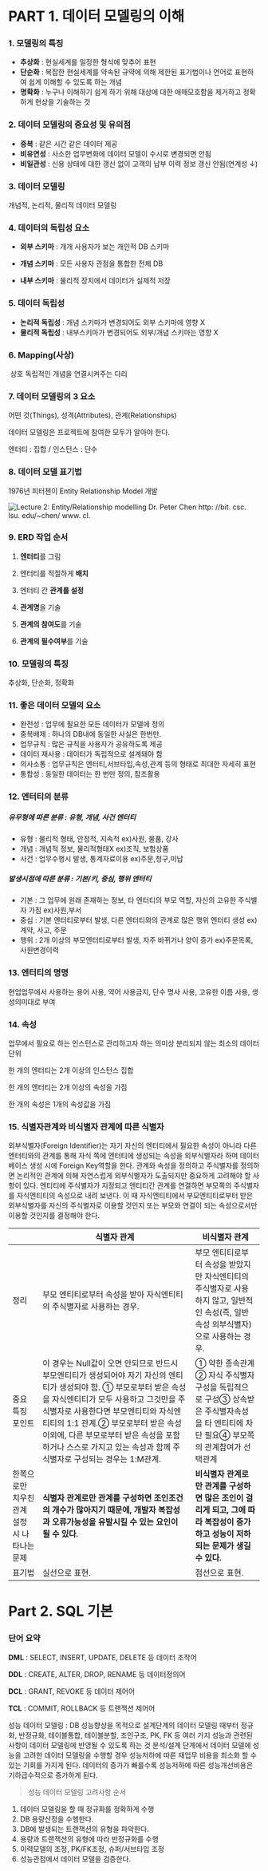 # PART 1. 데이터 모델링의 이해

### 1. 모델링의 특징

- **추상화** : 현실세계를 일정한 형식에 맞추어 표현
- **단순화** : 복잡한 현실세계를 약속된 규약에 의해 제한된 표기법이나 언어로 표현하여 쉽게 이해할 수 있도록 하는 개념
- **명확화** : 누구나 이해하기 쉽게 하기 위해 대상에 대한 애매모호함을 제거하고 정확하게 현상을 기술하는 것



### 2. 데이터 모델링의 중요성 및 유의점

- **중복** : 같은 시간 같은 데이터 제공
- **비유연성** : 사소한 업무변화에 데이터 모델이 수시로 변경되면 안됨
- **비일관성** : 신용 상태에 대한 갱신 없이 고객의 납부 이력 정보 갱신 안됨(연계성 ↓)



### 3. 데이터 모델링 

개념적, 논리적, 물리적 데이터 모델링



### 4. 데이터의 독립성 요소

- **외부 스키마** : 개개 사용자가 보는 개인적 DB 스키마

- **개념 스키마** : 모든 사용자 관점을 통합한 전체 DB
- **내부 스키마** : 물리적 장치에서 데이터가 실제적 저장



### 5. 데이터 독립성

- **논리적 독립성** : 개념 스키마가 변경되어도 외부 스키마에 영향 X
- **물리적 독립성** : 내부스키마가 변경되어도 외부/개념 스키마는 영향 X



### 6. Mapping(사상)

​	상호 독립적인 개념을 연결시켜주는 다리



### 7. 데이터 모델링의 3 요소

어떤 것(Things), 성격(Attributes), 관계(Relationships)

데이터 모델링은 프로젝트에 참여한 모두가 알아야 한다.

엔터티 : 집합 / 인스턴스 : 단수



### 8. 데이터 모델 표기법

1976년 피터첸이 Entity Relationship Model 개발

![Lecture 2: Entity/Relationship modelling Dr. Peter Chen http: //bit. csc. lsu. edu/~chen/ www. cl.](https://slidetodoc.com/presentation_image_h/7d42c89e85838ed7cd9e38166062fa57/image-1.jpg)



### 9. ERD 작업 순서

1) **엔터티**를 그림

2) 엔터티를 적절하게 **배치**

3) 엔터티 간 **관계를 설정**

4) **관계명**을 기술

5) **관계의 참여도**를 기술

6) **관계의 필수여부**를 기술



### 10. 모델링의 특징

추상화, 단순화, 정확화



### 11. 좋은 데이터 모델의 요소

- 완전성 : 업무에 필요한 모든 데이터가 모델에 정의
- 중복배제 : 하나의 DB내에 동일한 사실은 한번만.
- 업무규칙 : 많은 규칙을 사용자가 공유하도록 제공
- 데이터 재사용 : 데이터가 독립적으로 설계돼야 함
- 의사소통 : 업무규칙은 엔터티,서브타입,속성,관계 등의 형태로 최대한 자세히 표현
- 통합성 : 동일한 데이터는 한 번만 정의, 참조활용

### 12. 엔터티의 분류

##### 유무형에 따른 분류 : 유형, 개념, 사건 엔터티

- 유형 : 물리적 형태, 안정적, 지속적 ex)사원, 물품, 강사
- 개념 : 개념적 정보, 물리적형태X ex)조직, 보험상품
- 사건 : 업무수행시 발생, 통계자료이용 ex)주문,청구,미납

##### 발생시점에 따른 분류 : 기본/키, 중심, 행위 엔터티

- 기본 : 그 업무에 원래 존재하는 정보, 타 엔터티의 부모 역할, 자신의 고유한 주식별자 가짐 ex)사원,부서
- 중심 : 기본 엔터티로부터 발생, 다른 엔터티와의 관계로 많은 행위 엔터티 생성 ex)계약, 사고, 주문
- 행위 : 2개 이상의 부모엔터티로부터 발생, 자주 바뀌거나 양이 증가 ex)주문목록, 사원변경이력

### 13. 엔터티의 명명

현업업무에서 사용하는 용어 사용, 약어 사용금지, 단수 명사 사용, 고유한 이름 사용, 생성의미대로 부여

### 14. 속성

업무에서 필요로 하는 인스턴스로 관리하고자 하는 의미상 분리되지 않는 최소의 데이터 단위

한 개의 엔터티는 2개 이상의 인스턴스 집합

한 개의 엔터티는 2개 이상의 속성을 가짐

한 개의 속성은 1개의 속성값을 가짐



### 15. 식별자관계와 비식별자 관계에 따른 식별자

외부식별자(Foreign Identifier)는 자기 자신의 엔터티에서 필요한 속성이 아니라 다른 엔터티와의 관계를 통해 자식 쪽에 엔터티에 생성되는 속성을 외부식별자라 하며 데이터베이스 생성 시에 Foreign Key역할을 한다. 관계와 속성을 정의하고 주식별자를 정의하면 논리적인 관계에 의해 자연스럽게 외부식별자가 도출되지만 중요하게 고려해야 할 사항이 있다. 엔티티에 주식별자가 지정되고 엔티티간 관계를 연결하면 부모쪽의 주식별자를 자식엔티티의 속성으로 내려 보낸다. 이 때 자식엔티티에서 부모엔티티로부터 받은 외부식별자를 자신의 주식별자로 이용할 것인지 또는 부모와 연결이 되는 속성으로서만 이용할 것인지를 결정해야 한다.

|                                              | **식별자 관계**                                              | **비식별자 관계**                                            |
| -------------------------------------------- | ------------------------------------------------------------ | ------------------------------------------------------------ |
| 정리                                         | 부모 엔티티로부터 속성을 받아 자식엔티티의 주식별자로 사용하는 경우. | 부모 엔티티로부터 속성을 받았지만 자식엔티티의 주식별자로 사용하지 않고, 일반적인 속성(즉, 일반 속성 외부식별자)으로 사용하는 경우. |
| 중요 특징 포인트                             | 이 경우는 Null값이 오면 안되므로 반드시 부모엔티티가 생성되어야 자기 자신의 엔티티가 생성되야 함. ① 부모로부터 받은 속성을 자식엔티티가 모두 사용하고 그것만을 주식별자로 사용한다면 부모엔티티와 자식엔티티의 1:1 관계.② 부모로부터 받은 속성 이외에, 다른 부모로부터 받은 속성을 포함하거나 스스로 가지고 있는 속성과 함께 주식별자로 구성되는 경우는 1:M관계. | ① 약한 종속관계② 자식 주식별자 구성을 독립적으로 구성③ 상속받은 주식별자속성을 타 엔티티에 차단 필요④ 부모쪽의 관계참여가 선택관계 |
| 한쪽으로만 치우친 관계 설정 시 나타나는 문제 | **식별자 관계로만 관계를 구성하면 조인조건의 개수가 많아지기 때문에, 개발자 복잡성과 오류가능성을 유발시킬 수 있는 요인이 될 수 있다.** | **비식별자 관계로만 관계를 구성하면 많은 조인이 걸리게 되고, 그에 따라 복잡성이 증가하고 성능이 저하되는 문제가 생길 수 있다.** |
| 표기법                                       | 실선으로 표현.                                               | 점선으로 표현.                                               |






# Part 2. SQL 기본

### 단어 요약

**DML** : SELECT, INSERT, UPDATE, DELETE 등 데이터 조작어

**DDL** : CREATE, ALTER, DROP, RENAME 등 데이터정의어

**DCL** : GRANT, REVOKE 등 데이터 제어어

**TCL** : COMMIT, ROLLBACK 등 트랜잭션 제어어



성능 데이터 모델링 : DB 성능향상을 목적으로 설계단계의 데이터 모델링 때부터 정규화, 반정규화, 테이블통합,
테이블분할, 조인구조, PK, FK 등 여러 가지 성능과 관련된 사항이 데이터 모델링에 반영될 수 있도록 하는 것
분석/설계 단계에서 데이터 모델에 성능을 고려한 데이터 모델링을 수행할 경우 성능저하에 따른 재업무 비용을 최소화 할 수 있는 기회를 가지게 된다.
데이터의 증가가 빠를수록 성능저하에 따른 성능개선비용은 기하급수적으로 증가하게 된다.

> 성능 데이터 모델링 고려사항 순서

1. 데이터 모델링을 할 때 정규화를 정확하게 수행
2. DB 용량산정을 수행한다.
3. DB에 발생되는 트랜잭션의 유형을 파악한다.
4. 용량과 트랜잭션의 유형에 따라 반정규화를 수행
5. 이력모델의 조정, PK/FK조정, 슈퍼/서브타입 조정
6. 성능관점에서 데이터 모델을 검증한다.





